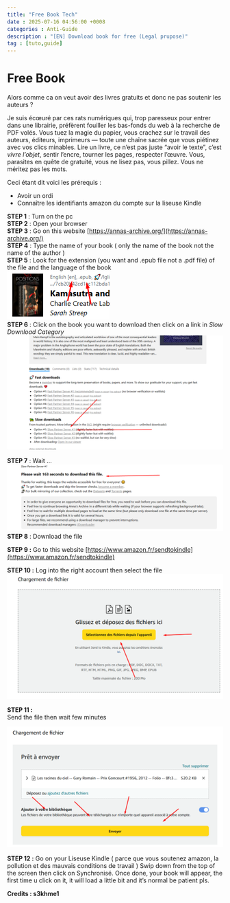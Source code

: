 ```yaml
---
title: "Free Book Tech"
date : 2025-07-16 04:56:00 +0008
categories : Anti-Guide
description : "[EN] Download book for free (Legal prupose)"
tag : [tuto,guide]
---
```


# Free Book

Alors comme ca on veut avoir des livres gratuits et donc ne pas soutenir les auteurs ? 

Je suis écœuré par ces rats numériques qui, trop paresseux pour entrer dans une librairie, préfèrent fouiller les bas-fonds du web à la recherche de PDF volés. Vous tuez la magie du papier, vous crachez sur le travail des auteurs, éditeurs, imprimeurs — toute une chaîne sacrée que vous piétinez avec vos clics minables. Lire un livre, ce n’est pas juste “avoir le texte”, c’est *vivre l’objet*, sentir l’encre, tourner les pages, respecter l’œuvre. Vous, parasites en quête de gratuité, vous ne lisez pas, vous pillez. Vous ne méritez pas les mots.

Ceci étant dit voici les prérequis : 

- Avoir un ordi   
- Connaître les identifiants amazon du compte sur la liseuse Kindle

**STEP 1** : Turn on the pc   
**STEP 2** : Open your browser  
**STEP 3** : Go on this website [https://annas-archive.org/](https://annas-archive.org/)  
**STEP 4** : Type the name of your book ( only the name of the book not the name of the author )  
**STEP 5** : Look for the extension (you want and .epub file not a .pdf file) of the file and the language of the book   
![image](/assets/img/post/kama.png)  
**STEP 6** : Click on the book you want to download then click on a link in *Slow Download Category* 
![image](/assets/img/post/slowdl.png) 

**STEP 7** : Wait …
![image](/assets/img/post/wait.png) 
**STEP 8** : Download the file

**STEP 9 :** Go to this website [https://www.amazon.fr/sendtokindle](https://www.amazon.fr/sendtokindle)

**STEP 10 :** Log into the right account then select the file  
![image](/assets/img/post/selectfile.png) 

**STEP 11 :**   
Send the file then wait few minutes

![image](/assets/img/post/send.png) 

**STEP 12 :** Go on your Liseuse Kindle ( parce que vous soutenez amazon, la pollution et des mauvais conditions de travail ) Swip down from the top of the screen then click on Synchronisé. Once done, your book will appear, the first time u click on it, it will load a little bit and it’s normal be patient pls.

**Credits : s3khme1**